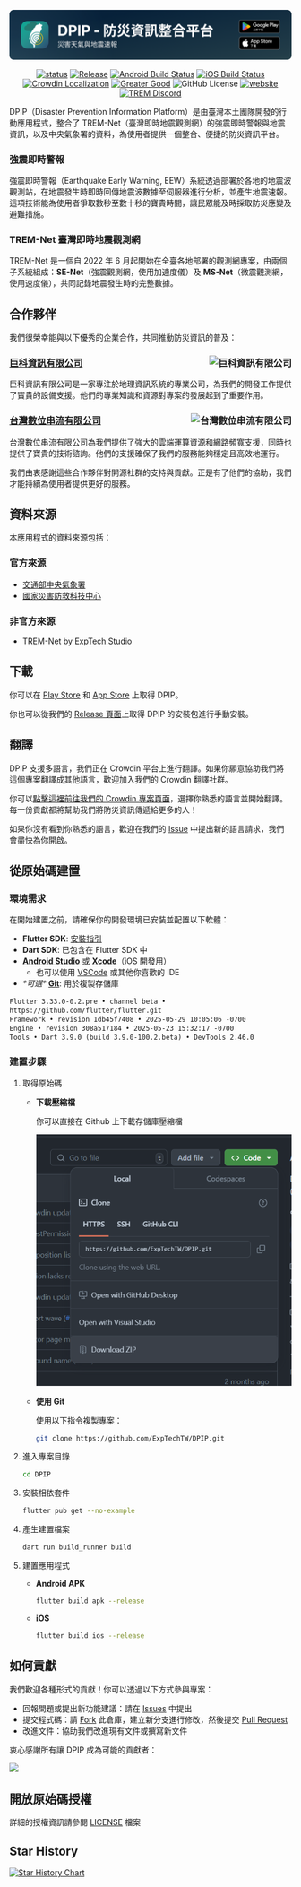 [![splash](/.github/assets/splash.png)](#下載)

<div align="center">
<a href="https://github.com/ExpTechTW/DPIP/tree/main"><img alt="status" src="https://img.shields.io/badge/status-stable-blue.svg"></a>
<a href="https://github.com/ExpTechTW/DPIP/releases/latest"><img alt="Release" src="https://img.shields.io/github/v/release/exptechtw/dpip"></a>
<a href="https://github.com/ExpTechTW/DPIP/actions/workflows/android.yml"><img alt="Android Build Status" src="https://github.com/ExpTechTW/DPIP/actions/workflows/android.yml/badge.svg"></a>
<a href="https://github.com/ExpTechTW/DPIP/actions/workflows/ios.yml"><img alt="iOS Build Status" src="https://github.com/ExpTechTW/DPIP/actions/workflows/ios.yml/badge.svg"></a>
<a title="Crowdin" target="_blank" href="https://crowdin.com/project/dpip"><img alt="Crowdin Localization" src="https://badges.crowdin.net/dpip/localized.svg"></a>
<a href="https://good-labs.github.io/greater-good-affirmation"><img alt="Greater Good" src="https://good-labs.github.io/greater-good-affirmation/assets/images/badge.svg"></a>
<img alt="GitHub License" src="https://img.shields.io/github/license/exptechtw/dpip">
<a href="https://exptech.dev/dpip"><img alt="website" src="https://img.shields.io/badge/website-exptech.dev-purple.svg"></a>
<a href="https://discord.gg/5dbHqV8ees"><img alt="TREM Discord"  src="https://img.shields.io/discord/926545182407688273?color=%235865F2&logo=discord&logoColor=white"></a>
</div>

DPIP（Disaster Prevention Information Platform）是由臺灣本土團隊開發的行動應用程式，整合了 TREM-Net（臺灣即時地震觀測網）的強震即時警報與地震資訊，以及中央氣象署的資料，為使用者提供一個整合、便捷的防災資訊平台。

### 強震即時警報

強震即時警報（Earthquake Early Warning, EEW）系統透過部署於各地的地震波觀測站，在地震發生時即時回傳地震波數據至伺服器進行分析，並產生地震速報。這項技術能為使用者爭取數秒至數十秒的寶貴時間，讓民眾能及時採取防災應變及避難措施。

### TREM-Net 臺灣即時地震觀測網

TREM-Net 是一個自 2022 年 6 月起開始在全臺各地部署的觀測網專案，由兩個子系統組成：**SE-Net**（強震觀測網，使用加速度儀）及 **MS-Net**（微震觀測網，使用速度儀），共同記錄地震發生時的完整數據。

## 合作夥伴

我們很榮幸能與以下優秀的企業合作，共同推動防災資訊的普及：

<h3>
  <a href="https://www.geoscience.com.tw/">
    巨科資訊有限公司
    <img src="https://github.com/user-attachments/assets/34875ff1-ace2-4e92-ac32-d98e5717b62e" alt="巨科資訊有限公司" width="auto" height="28" align="right">
  </a>
</h3>

巨科資訊有限公司是一家專注於地理資訊系統的專業公司，為我們的開發工作提供了寶貴的設備支援。他們的專業知識和資源對專案的發展起到了重要作用。

<h3>
  <a href="https://www.twds.com.tw/">
    台灣數位串流有限公司
    <img src="https://branding.twds.com.tw/assets/twds_text_standard.svg" alt="台灣數位串流有限公司" width="auto" height="28" align="right">
  </a>
</h3>

台灣數位串流有限公司為我們提供了強大的雲端運算資源和網路頻寬支援，同時也提供了寶貴的技術諮詢。他們的支援確保了我們的服務能夠穩定且高效地運行。

我們由衷感謝這些合作夥伴對開源社群的支持與貢獻。正是有了他們的協助，我們才能持續為使用者提供更好的服務。

## 資料來源

本應用程式的資料來源包括：

### 官方來源

- [交通部中央氣象署](https://www.cwa.gov.tw/)
- [國家災害防救科技中心](https://www.ncdr.nat.gov.tw/)

### 非官方來源

- TREM-Net by [ExpTech Studio](https://exptech.dev/)

## 下載

你可以在 [Play Store](https://play.google.com/store/apps/details?id=com.exptech.dpip) 和 [App Store](https://apps.apple.com/tw/app/dpip-%E7%81%BD%E5%AE%B3%E5%A4%A9%E6%B0%A3%E8%88%87%E5%9C%B0%E9%9C%87%E9%80%9F%E5%A0%B1/id6468026362) 上取得 DPIP。

你也可以從我們的 [Release 頁面](https://github.com/ExpTechTW/DPIP/releases/latest)上取得 DPIP 的安裝包進行手動安裝。

## 翻譯

DPIP 支援多語言，我們正在 Crowdin 平台上進行翻譯。如果你願意協助我們將這個專案翻譯成其他語言，歡迎加入我們的 Crowdin 翻譯社群。

你可以[點擊這裡前往我們的 Crowdin 專案頁面](https://crowdin.com/project/dpip)，選擇你熟悉的語言並開始翻譯。每一份貢獻都將幫助我們將防災資訊傳遞給更多的人！

如果你沒有看到你熟悉的語言，歡迎在我們的 [Issue](https://github.com/ExpTechTW/DPIP/issues) 中提出新的語言請求，我們會盡快為你開啟。

## 從原始碼建置

### 環境需求

在開始建置之前，請確保你的開發環境已安裝並配置以下軟體：

- **Flutter SDK**: [安裝指引](https://docs.flutter.dev/get-started/install)
- **Dart SDK**: 已包含在 Flutter SDK 中
- [**Android Studio**](https://developer.android.com/studio?hl=ja) 或 [**Xcode**](https://developer.apple.com/jp/xcode/)（iOS 開發用）
  - 也可以使用 [VSCode](https://code.visualstudio.com/) 或其他你喜歡的 IDE
- _\*可選\*_ [**Git**](https://git-scm.com/): 用於複製存儲庫

```console
Flutter 3.33.0-0.2.pre • channel beta • https://github.com/flutter/flutter.git
Framework • revision 1db45f7408 • 2025-05-29 10:05:06 -0700
Engine • revision 308a517184 • 2025-05-23 15:32:17 -0700
Tools • Dart 3.9.0 (build 3.9.0-100.2.beta) • DevTools 2.46.0
```

### 建置步驟

1. 取得原始碼

   - **下載壓縮檔**

     你可以直接在 Github 上下載存儲庫壓縮檔

     ![Download Source ZIP](/.github/assets/download_source.png)

   - **使用 Git**

     使用以下指令複製專案：

     ```bash
     git clone https://github.com/ExpTechTW/DPIP.git
     ```

2. 進入專案目錄

   ```bash
   cd DPIP
   ```

3. 安裝相依套件

   ```bash
   flutter pub get --no-example
   ```

4. 產生建置檔案

   ```bash
   dart run build_runner build
   ```

5. 建置應用程式

   - **Android APK**

     ```bash
     flutter build apk --release
     ```

   - **iOS**

     ```bash
     flutter build ios --release
     ```

## 如何貢獻

我們歡迎各種形式的貢獻！你可以透過以下方式參與專案：

- 回報問題或提出新功能建議：請在 [Issues](https://github.com/ExpTechTW/DPIP/issues) 中提出
- 提交程式碼：請 [Fork](https://github.com/ExpTechTW/DPIP/fork) 此倉庫，建立新分支進行修改，然後提交 [Pull Request](https://github.com/ExpTechTW/TREM/pulls)
- 改進文件：協助我們改進現有文件或撰寫新文件

衷心感謝所有讓 DPIP 成為可能的貢獻者：

<a href="https://github.com/exptechtw/dpip/graphs/contributors"><img src="https://contrib.rocks/image?repo=exptechtw/dpip" ></a>

## 開放原始碼授權

詳細的授權資訊請參閱 [LICENSE](LICENSE) 檔案

## Star History

<a href="https://star-history.com/#ExpTechTW/DPIP&Date">
 <picture>
   <source media="(prefers-color-scheme: dark)" srcset="https://api.star-history.com/svg?repos=ExpTechTW/DPIP&type=Date&theme=dark" />
   <source media="(prefers-color-scheme: light)" srcset="https://api.star-history.com/svg?repos=ExpTechTW/DPIP&type=Date" />
   <img alt="Star History Chart" src="https://api.star-history.com/svg?repos=ExpTechTW/DPIP&type=Date" />
 </picture>
</a>
